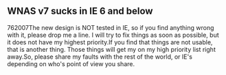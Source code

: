 <article><h1>WNAS v7 sucks in IE 6 and below</h1><time><span class="day">7</span><span class="month">6</span><span class="year">2007</span></time>The new design is NOT tested in IE, so if you find anything wrong with it, please drop me a line. I will try to fix things as soon as possible, but it does not have my highest priority.If you find that things are not usable, that is another thing. Those things will get my on my high priority list right away.So, please share my faults with the rest of the world, or IE's depending on who's point of view you share.</article>